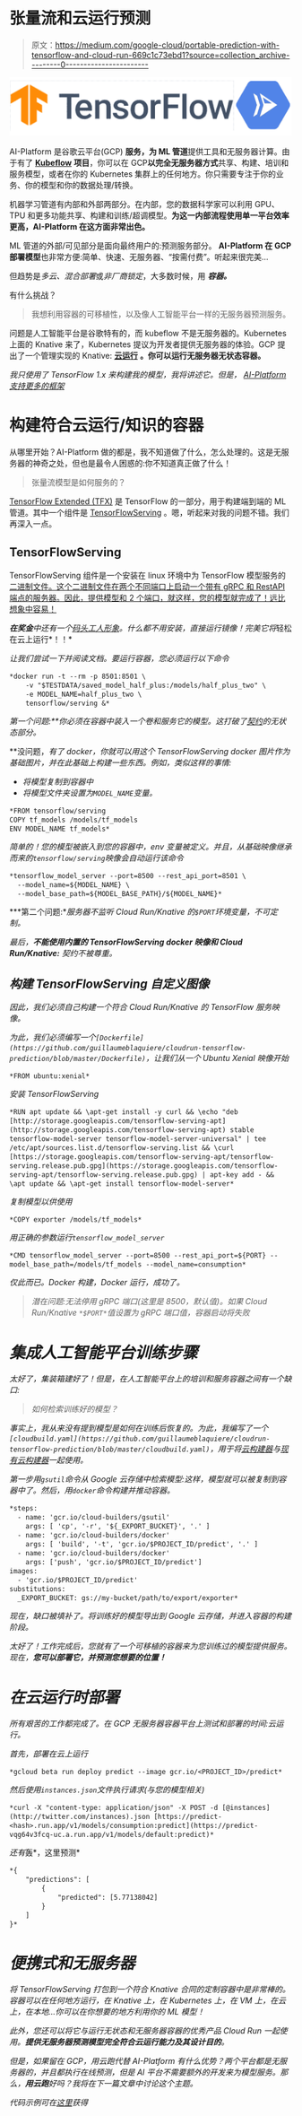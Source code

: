 # 张量流和云运行预测

> 原文：<https://medium.com/google-cloud/portable-prediction-with-tensorflow-and-cloud-run-669c1c73ebd1?source=collection_archive---------0----------------------->

![](img/068bb21df0e0e9880306023d4727b5ae.png)

AI-Platform 是谷歌云平台(GCP) **服务，为 ML 管道**提供工具和无服务器计算。由于有了 [**Kubeflow**](https://github.com/kubeflow/kubeflow) **项目**，你可以在 GCP**以完全无服务器方式**共享、构建、培训和服务模型，或者在你的 Kubernetes 集群上的任何地方。你只需要专注于你的业务、你的模型和你的数据处理/转换。

机器学习管道有内部和外部两部分。在内部，您的数据科学家可以利用 GPU、TPU 和更多功能共享、构建和训练/超调模型。**为这一内部流程使用单一平台效率更高，AI-Platform 在这方面非常出色。**

ML 管道的外部/可见部分是面向最终用户的:预测服务部分。 **AI-Platform 在 GCP 部署模型**也非常方便:简单、快速、无服务器、“按需付费”。听起来很完美…

但趋势是*多云、*混合*部署*或*非厂商锁定*，大多数时候，用 ***容器。***

有什么挑战？

> 我想利用容器的可移植性，以及像人工智能平台一样的无服务器预测服务。

问题是人工智能平台是谷歌特有的，而 kubeflow 不是无服务器的。Kubernetes 上面的 Knative 来了，Kubernetes 提议为开发者提供无服务器的体验。GCP 提出了一个管理实现的 Knative: [**云运行**](https://cloud.google.com/run/) **。**你可以**运行无服务器无状态容器。**

*我只使用了 TensorFlow 1.x 来构建我的模型，我将讲述它。但是，* [*AI-Platform 支持更多的框架*](https://cloud.google.com/deep-learning-vm/)

# 构建符合云运行/知识的容器

从哪里开始？AI-Platform 做的都是，我不知道做了什么，怎么处理的。这是无服务器的神奇之处，但也是最令人困惑的:你不知道真正做了什么！

> 张量流模型是如何服务的？

[TensorFlow Extended (TFX)](https://www.tensorflow.org/tfx) 是 TensorFlow 的一部分，用于构建端到端的 ML 管道。其中一个组件是 [TensorFlowServing](https://www.tensorflow.org/tfx/guide/serving) 。嗯，听起来对我的问题不错。我们再深入一点。

## TensorFlowServing

TensorFlowServing 组件是一个安装在 linux 环境中为 TensorFlow 模型服务的[二进制文件。这个二进制文件在两个不同端口上启动一个带有 gRPC 和 RestAPI 端点的服务器。因此，提供模型和 2 个端口，就这样，您的模型就完成了！远比想象中容易！](https://www.tensorflow.org/tfx/serving/setup)

***在奖金****中还有一个[码头工人形象](https://www.tensorflow.org/tfx/serving/docker)。什么都不用安装，直接运行镜像！完美它将*轻松在云上运行*！！*

*让我们尝试一下并阅读文档。要运行容器，您必须运行以下命令*

```
*docker run -t --rm -p 8501:8501 \
    -v "$TESTDATA/saved_model_half_plus:/models/half_plus_two" \
    -e MODEL_NAME=half_plus_two \
    tensorflow/serving &*
```

***第一个问题:**你必须在容器中装入一个卷和服务它的模型。这打破了[契约](https://cloud.google.com/run/docs/reference/container-contract)的*无状态*部分。*

**没问题，*有了 docker，你就可以用这个 TensorFlowServing docker 图片作为基础图片，并在此基础上构建一些东西。例如，类似这样的事情:*

*   *将模型复制到容器中*
*   *将模型文件夹设置为`MODEL_NAME`变量。*

```
*FROM tensorflow/serving
COPY tf_models /models/tf_models
ENV MODEL_NAME tf_models*
```

**简单的*！您的模型被嵌入到您的容器中，env 变量被定义。并且，从基础映像继承而来的`tensorflow/serving`映像会自动运行该命令*

```
*tensorflow_model_server --port=8500 --rest_api_port=8501 \
  --model_name=${MODEL_NAME} \
  --model_base_path=${MODEL_BASE_PATH}/${MODEL_NAME}*
```

***第二个问题:**服务器不监听 Cloud Run/Knative 的`$PORT`环境变量，不可定制。*

*最后，**不能使用内置的 TensorFlowServing docker 映像和 Cloud Run/Knative:** 契约不被尊重。*

## *构建 TensorFlowServing 自定义图像*

*因此，我们必须自己构建一个符合 Cloud Run/Knative 的 TensorFlow 服务映像。*

*为此，我们必须编写一个`[Dockerfile](https://github.com/guillaumeblaquiere/cloudrun-tensorflow-prediction/blob/master/Dockerfile)`，让我们从一个 Ubuntu Xenial 映像开始*

```
*FROM ubuntu:xenial*
```

*安装 TensorFlowServing*

```
*RUN apt update && \apt-get install -y curl && \echo "deb [http://storage.googleapis.com/tensorflow-serving-apt](http://storage.googleapis.com/tensorflow-serving-apt) stable tensorflow-model-server tensorflow-model-server-universal" | tee /etc/apt/sources.list.d/tensorflow-serving.list && \curl [https://storage.googleapis.com/tensorflow-serving-apt/tensorflow-serving.release.pub.gpg](https://storage.googleapis.com/tensorflow-serving-apt/tensorflow-serving.release.pub.gpg) | apt-key add - && \apt update && \apt-get install tensorflow-model-server*
```

*复制模型以供使用*

```
*COPY exporter /models/tf_models*
```

*用正确的参数运行`tensorflow_model_server`*

```
*CMD tensorflow_model_server --port=8500 --rest_api_port=${PORT} --model_base_path=/models/tf_models --model_name=consumption*
```

*仅此而已。Docker 构建，Docker 运行，成功了。*

> *潜在问题:无法停用 gRPC 端口(这里是 8500，默认值)。如果 Cloud Run/Knative `*$PORT*`值设置为 gRPC 端口值，容器启动将失败*

# *集成人工智能平台训练步骤*

*太好了，集装箱建好了！但是，在人工智能平台上的培训和服务容器之间有一个缺口:*

> *如何检索训练好的模型？*

*事实上，我从来没有提到模型是如何在训练后恢复的。为此，我编写了一个`[cloudbuild.yaml](https://github.com/guillaumeblaquiere/cloudrun-tensorflow-prediction/blob/master/cloudbuild.yaml)`，用于将[云构建器](https://cloud.google.com/cloud-build/)与[现有云构建器](https://github.com/GoogleCloudPlatform/cloud-builders)一起使用。*

*第一步用`gsutil`命令从 Google 云存储中检索模型:这样，模型就可以被复制到容器中了。然后，用`docker`命令构建并推动容器。*

```
*steps:
  - name: 'gcr.io/cloud-builders/gsutil'
    args: [ 'cp', '-r', '${_EXPORT_BUCKET}', '.' ]
  - name: 'gcr.io/cloud-builders/docker'
    args: [ 'build', '-t', 'gcr.io/$PROJECT_ID/predict', '.' ]
  - name: 'gcr.io/cloud-builders/docker'
    args: ['push', 'gcr.io/$PROJECT_ID/predict']
images:
  - 'gcr.io/$PROJECT_ID/predict'
substitutions:
  _EXPORT_BUCKET: gs://my-bucket/path/to/export/exporter*
```

*现在，缺口被填补了。将训练好的模型导出到 Google 云存储，并进入容器的构建阶段。*

*太好了！工作完成后，您就有了一个可移植的容器来为您训练过的模型提供服务。现在，**您可以部署它，并预测您想要的位置！***

# *在云运行时部署*

*所有艰苦的工作都完成了。在 GCP 无服务器容器平台上测试和部署的时间:云运行。*

*首先，部署在云上运行*

```
*gcloud beta run deploy predict --image gcr.io/<PROJECT_ID>/predict*
```

*然后使用`instances.json`文件执行请求(与您的模型相关)*

```
*curl -X "content-type: application/json" -X POST -d [@instances](http://twitter.com/instances).json [https://predict-<hash>.run.app/v1/models/consumption:predict](https://predict-vqg64v3fcq-uc.a.run.app/v1/models/default:predict)*
```

*还有*轰*，这里预测*

```
*{    
    "predictions": [
        {            
            "predicted": [5.77138042]
        }
    ]
}*
```

# *便携式和无服务器*

*将 TensorFlowServing 打包到一个符合 Knative 合同的定制容器中是非常棒的。容器可以在任何地方运行，在 Knative 上，在 Kubernetes 上，在 VM 上，在云上，在本地…你可以在你想要的地方利用你的 ML 模型！*

*此外，您还可以将它与运行无状态和无服务器容器的优秀产品 Cloud Run 一起使用。**提供无服务器预测模型完全符合云运行能力及其设计目的**。*

*但是，如果留在 GCP，用云跑代替 AI-Platform 有什么优势？两个平台都是无服务器的，并且都执行在线预测，但是 AI 平台不需要额外的开发来为模型服务。那么，**用云跑**好吗？我将在下一篇文章中讨论这个主题。*

*代码示例可在[这里](https://github.com/guillaumeblaquiere/cloudrun-tensorflow-prediction)获得*